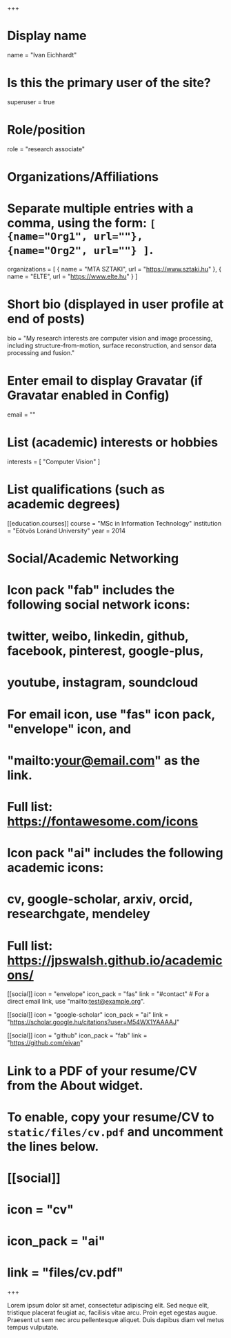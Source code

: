+++
# Display name
name = "Ivan Eichhardt"

# Is this the primary user of the site?
superuser = true

# Role/position
role = "research associate"

# Organizations/Affiliations
#   Separate multiple entries with a comma, using the form: `[ {name="Org1", url=""}, {name="Org2", url=""} ]`.
organizations = [ { name = "MTA SZTAKI", url = "https://www.sztaki.hu" }, { name = "ELTE", url = "https://www.elte.hu" } ]

# Short bio (displayed in user profile at end of posts)
bio = "My research interests are computer vision and image processing, including structure-from-motion, surface reconstruction, and sensor data processing and fusion."

# Enter email to display Gravatar (if Gravatar enabled in Config)
email = ""

# List (academic) interests or hobbies
interests = [
  "Computer Vision"
]

# List qualifications (such as academic degrees)

[[education.courses]]
  course = "MSc in Information Technology"
  institution = "Eötvös Loránd University"
  year = 2014

# Social/Academic Networking
#
# Icon pack "fab" includes the following social network icons:
#
#   twitter, weibo, linkedin, github, facebook, pinterest, google-plus,
#   youtube, instagram, soundcloud
#
#   For email icon, use "fas" icon pack, "envelope" icon, and
#   "mailto:your@email.com" as the link.
#
#   Full list: https://fontawesome.com/icons
#
# Icon pack "ai" includes the following academic icons:
#
#   cv, google-scholar, arxiv, orcid, researchgate, mendeley
#
#   Full list: https://jpswalsh.github.io/academicons/

[[social]]
  icon = "envelope"
  icon_pack = "fas"
  link = "#contact"  # For a direct email link, use "mailto:test@example.org".

[[social]]
  icon = "google-scholar"
  icon_pack = "ai"
  link = "https://scholar.google.hu/citations?user=M54WX1YAAAAJ"

[[social]]
  icon = "github"
  icon_pack = "fab"
  link = "https://github.com/eivan"

# Link to a PDF of your resume/CV from the About widget.
# To enable, copy your resume/CV to `static/files/cv.pdf` and uncomment the lines below.
# [[social]]
#   icon = "cv"
#   icon_pack = "ai"
#   link = "files/cv.pdf"

+++

Lorem ipsum dolor sit amet, consectetur adipiscing elit. Sed neque elit, tristique placerat feugiat ac, facilisis vitae arcu. Proin eget egestas augue. Praesent ut sem nec arcu pellentesque aliquet. Duis dapibus diam vel metus tempus vulputate. 
